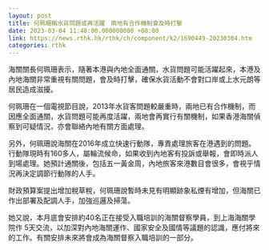 ```yaml
---
layout: post
title: 何珮珊稱水貨問題或再活躍　兩地有合作機制會及時打擊
date: 2023-03-04 11:48:00.000000000 +08:00
link: https://news.rthk.hk/rthk/ch/component/k2/1690449-20230304.htm
categories: rthk
---
```


海關關長何珮珊表示，隨著本港與內地全面通關，水貨問題可能活躍起來，本港及內地海關非常重視有關問題，會及時打擊，確保水貨活動不會對口岸或上水元朗等居民造成滋擾。

何珮珊在一個電視節目說，2013年水貨客問題較嚴重時，兩地已有合作機制，而因應全面通關，水貨問題可能再度活躍，兩地會再實行有關機制，如果香港海關偵察到可疑情況，亦會聯絡內地有關方面處理。

另外，何珮珊說海關在2016年成立快速行動隊，專責處理旅客在港遇到的問題。行動隊現時有160多人，屬輪流候命，如果收到內地客有投訴或舉報，會即時派人到場處理。她預計通關後，包括五一黃金周，內地旅客來港數目會很多，會視乎情況再決定調節行動隊的人手。

財政預算案提出增加稅草稅，何珮珊說暫時未見有明顯跡象私煙有增加，但海關已作出部署及配調人手，加強巡邏及掃蕩。

她又說，本月底會安排約40名正在接受入職培訓的海關督察學員，到上海海關學院作 5天交流，以加深對內地海關運作、國家安全及國情等議題的認識，應付將來的工作。有關安排未來將會成為海關督察入職培訓的一部分。
